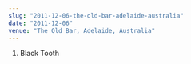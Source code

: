 ```yaml
---
slug: "2011-12-06-the-old-bar-adelaide-australia"
date: "2011-12-06"
venue: "The Old Bar, Adelaide, Australia"
---
```


 1. Black Tooth


